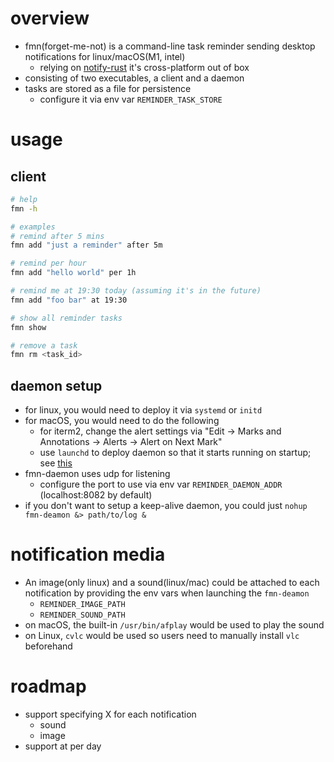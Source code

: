# overview
- fmn(forget-me-not) is a command-line task reminder sending desktop notifications for linux/macOS(M1, intel)
  - relying on [notify-rust](https://github.com/hoodie/notify-rust) it's cross-platform out of box
- consisting of two executables, a client and a daemon
- tasks are stored as a file for persistence
  - configure it via env var `REMINDER_TASK_STORE`

# usage
## client
```bash
# help
fmn -h

# examples
# remind after 5 mins
fmn add "just a reminder" after 5m

# remind per hour
fmn add "hello world" per 1h

# remind me at 19:30 today (assuming it's in the future)
fmn add "foo bar" at 19:30

# show all reminder tasks
fmn show

# remove a task
fmn rm <task_id>
```

## daemon setup
- for linux, you would need to deploy it via `systemd` or `initd`
- for macOS, you would need to do the following
    - for iterm2, change the alert settings via "Edit -> Marks and Annotations -> Alerts -> Alert on Next Mark"
    - use `launchd` to deploy daemon so that it starts running on startup; see [this](https://support.apple.com/guide/terminal/script-management-with-launchd-apdc6c1077b-5d5d-4d35-9c19-60f2397b2369/mac)
- fmn-daemon uses udp for listening
  - configure the port to use via env var `REMINDER_DAEMON_ADDR` (localhost:8082 by default)
- if you don't want to setup a keep-alive daemon, you could just `nohup fmn-deamon &> path/to/log &`

# notification media
- An image(only linux) and a sound(linux/mac) could be attached to each notification by providing the env vars when launching the `fmn-deamon`
  - `REMINDER_IMAGE_PATH` 
  - `REMINDER_SOUND_PATH` 
- on macOS, the built-in `/usr/bin/afplay` would be used to play the sound
- on Linux, `cvlc` would be used so users need to manually install `vlc` beforehand

# roadmap
- support specifying X for each notification
  - sound
  - image
- support at per day
